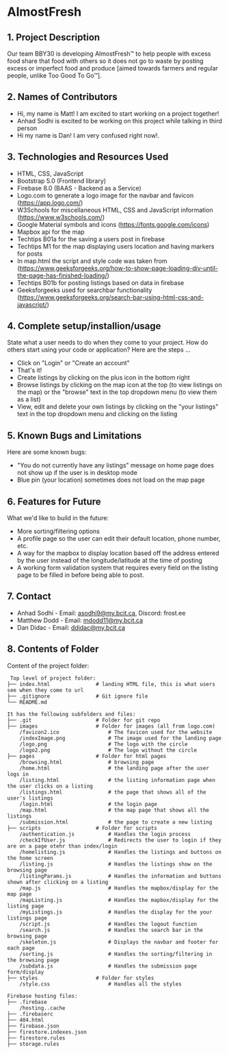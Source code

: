 # AlmostFresh

## 1. Project Description
Our team BBY30 is developing AlmostFresh™ to help people with excess food share that food with others so it does not go to waste by posting excess or imperfect food and produce [aimed towards farmers and regular people, unlike Too Good To Go™].

## 2. Names of Contributors
* Hi, my name is Matt! I am excited to start working on a project together!
* Anhad Sodhi is excited to be working on this project while talking in third person
* Hi my name is Dan! I am very confused right now!.
	
## 3. Technologies and Resources Used
* HTML, CSS, JavaScript
* Bootstrap 5.0 (Frontend library)
* Firebase 8.0 (BAAS - Backend as a Service)
* Logo.com to generate a logo image for the navbar and favicon (https://app.logo.com/)
* W3Schools for miscellaneous HTML, CSS and JavaScript information (https://www.w3schools.com/)
* Google Material symbols and icons (https://fonts.google.com/icons)
* Mapbox api for the map
* Techtips B01a for the saving a users post in firebase
* Techtips M1 for the map displaying users location and having markers for posts
* In map.html the script and style code was taken from (https://www.geeksforgeeks.org/how-to-show-page-loading-div-until-the-page-has-finished-loading/)
* Techtips B01b for posting listings based on data in firebase
* Geeksforgeeks used for searchbar functionality (https://www.geeksforgeeks.org/search-bar-using-html-css-and-javascript/)


## 4. Complete setup/installion/usage
State what a user needs to do when they come to your project.  How do others start using your code or application?
Here are the steps ...
* Click on "Login" or "Create an account"
* That's it!
* Create listings by clicking on the plus icon in the bottom right
* Browse listings by clicking on the map icon at the top (to view listings on the map) or the "browse" text in the top dropdown menu (to view them as a list)
* View, edit and delete your own listings by clicking on the "your listings" text in the top dropdown menu and clicking on the listing

## 5. Known Bugs and Limitations
Here are some known bugs:
* "You do not currently have any listings" message on home page does not show up if the user is in desktop mode
* Blue pin (your location) sometimes does not load on the map page

## 6. Features for Future
What we'd like to build in the future:
* More sorting/filtering options
* A profile page so the user can edit their default location, phone number, etc.
* A way for the mapbox to display location based off the address entered by the user instead of the longitude/latitude at the time of posting
* A working form validation system that requires every field on the listing page to be filled in before being able to post.

## 7. Contact
* Anhad Sodhi  - Email: asodhi9@my.bcit.ca, Discord: frost.ee
* Matthew Dodd - Email: mdodd11@my.bcit.ca
* Dan Didac    - Email: ddidac@my.bcit.ca

## 8. Contents of Folder
Content of the project folder:

```
 Top level of project folder: 
├── index.html               # landing HTML file, this is what users see when they come to url
├── .gitignore               # Git ignore file
└── README.md

It has the following subfolders and files:
├── .git                     # Folder for git repo
├── images                   # Folder for images (all from logo.com)
    /favicon2.ico                # The favicon used for the website
    /indexImage.png              # The image used for the landing page
    /logo.png                    # The logo with the circle
    /logo2.png                   # The logo without the circle
├── pages                    # Folder for html pages
    /browsing.html               # browsing page
    /home.html                   # the landing page after the user logs in
    /listing.html                # the listing information page when the user clicks on a listing
    /listings.html               # the page that shows all of the user's listings
    /login.html                  # the login page
    /map.html                    # the map page that shows all the listings
    /submission.html             # the page to create a new listing
├── scripts                  # Folder for scripts
    /authentication.js           # Handles the login process
    /checkIfUser.js              # Redirects the user to login if they are on a page otehr than index/login
    /homelisting.js              # Handles the listings and buttons on the home screen
    /listing.js                  # Handles the listings show on the browsing page
    /listingParams.js            # Handles the information and buttons shown after clicking on a listing
    /map.js                      # Handles the mapbox/display for the map page
    /mapListing.js               # Handles the mapbox/display for the listing page
    /myListings.js               # Handles the display for the your listings page
    /script.js                   # Handles the logout function
    /search.js                   # Handles the search bar in the browsing page
    /skeleton.js                 # Displays the navbar and footer for each page
    /sorting.js                  # Handles the sorting/filtering in the browsing page
    /subdata.js                  # Handles the submission page form/display
├── styles                   # Folder for styles
    /style.css                   # Handles all the styles

Firebase hosting files: 
├── .firebase
	/hosting..cache
├── .firebaserc
├── 404.html
├── firebase.json
├── firestore.indexes.json
├── firestore.rules
├── storage.rules

```


